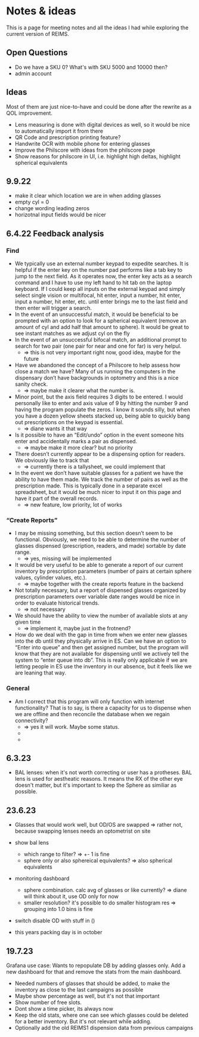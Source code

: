 # Notes & ideas

This is a page for meeting notes and all the ideas I had while exploring the current version of REIMS.

## Open Questions

- Do we have a SKU 0? What's with SKU 5000 and 10000 then?
- admin account

## Ideas

Most of them are just nice-to-have and could be done after the rewrite as a QOL improvement.

- Lens measuring is done with digital devices as well, so it would be nice to automatically import it from there
- QR Code and prescription printing feature?
- Handwrite OCR with mobile phone for entering glasses
- Improve the Philscore with ideas from the philscore page
- Show reasons for philscore in UI, i.e. highlight high deltas, highlight spherical equivalents

## 9.9.22

- make it clear which location we are in when adding glasses
- empty cyl = 0
- change wording leading zeros
- horizotnal input fields would be nicer

## 6.4.22 Feedback analysis

### Find

- We typically use an external number keypad to expedite searches. It is helpful if the enter key on the number pad performs like a tab key to jump to the next field. As it operates now, the enter key acts as a search command and I have to use my left hand to hit tab on the laptop keyboard. If I could keep all inputs on the external keypad and simply select single vision or multifocal, hit enter, input a number, hit enter, input a number, hit enter, etc. until enter brings me to the last field and then enter will trigger a search.
- In the event of an unsuccessful match, it would be beneficial to be prompted with an option to look for a spherical equivalent (remove an amount of cyl and add half that amount to sphere). It would be great to see instant matches as we adjust cyl on the fly
- In the event of an unsuccessful bifocal match, an additional prompt to search for two pair (one pair for near and one for far) is very helpul.
  - => this is not very important right now, good idea, maybe for the future
- Have we abandoned the concept of a Philscore to help assess how close a match we have? Many of us running the computers in the dispensary don’t have backgrounds in optometry and this is a nice sanity check.
  - => maybe make it clearer what the number is.
- Minor point, but the axis field requires 3 digits to be entered. I would personally like to enter and axis value of 9 by hitting the number 9 and having the program populate the zeros. I know it sounds silly, but when you have a dozen yellow sheets stacked up, being able to quickly bang out prescriptions on the keypad is essential.
  - => diane wants it that way
- Is it possible to have an “Edit/undo” option in the event someone hits enter and accidentally marks a pair as dispensed.
  - => maybe make it more clear? but no priority
- There doesn’t currently appear to be a dispensing option for readers. We obviously like to track that
  - => currently there is a tallysheet, we could implement that
- In the event we don’t have suitable glasses for a patient we have the ability to have them made. We track the number of pairs as well as the prescription made. This is typically done in a separate excel spreadsheet, but it would be much nicer to input it on this page and have it part of the overall records.
  - => new feature, low priority, lot of works

### “Create Reports”

- I may be missing something, but this section doesn’t seem to be functional. Obviously, we need to be able to determine the number of glasses dispensed (prescription, readers, and made) sortable by date range.
  - => yes, missing will be implemented
- It would be very useful to be able to generate a report of our current inventory by prescription parameters (number of pairs at certain sphere values, cylinder values, etc.).
  - => maybe together with the create reports feature in the backend
- Not totally necessary, but a report of dispensed glasses organized by prescription parameters over variable date ranges would be nice in order to evaluate historical trends.
  - => not necessary
- We should have the ability to view the number of available slots at any given time
  - => implement it, maybe just in the frotnend?
- How do we deal with the gap in time from when we enter new glasses into the db until they physically arrive in ES. Can we have an option to “Enter into queue” and then get assigned number, but the program will know that they are not available for dispensing until we actively tell the system to “enter queue into db”. This is really only applicable if we are letting people in ES use the inventory in our absence, but it feels like we are leaning that way.

### General

- Am I correct that this program will only function with internet functionality? That is to say, is there a capacity for us to dispense when we are offline and then reconcile the database when we regain connectivity?
  - => yes it will work. Maybe some status.
  -
  -

## 6.3.23

- BAL lenses: when it's not worth correcting or user has a protheses. BAL lens is used for aestheatic reasons. It means the RX of the other eye doesn't matter, but it's important to keep the Sphere as similiar as possible.

## 23.6.23

- Glasses that would work well, but OD/OS are swapped => rather not, because swapping lenses needs an optometrist on site
- show bal lens
  - which range to filter? => +- 1 is fine
  - sphere only or also sphereical equivalents? => also spherical equivalents
- monitoring dashboard

  - sphere combination. calc avg of glasses or like currently? => diane will think about it, use OD only for now
  - smaller resolution? it's possible to do smaller histogram res => grouping into 1.0 bins is fine

- switch disable OD with stuff in ()
- this years packing day is in october

## 19.7.23

Grafana use case: Wants to repopulate DB by adding glasses only. Add a new dashboard for that and remove the stats from the main dashboard.

- Needed numbers of glasses that should be added, to make the inventory as close to the last campaigns as possible
- Maybe show percentage as well, but it's not that important
- Show number of free slots.
- Dont show a time picker, its always now
- Keep the old stats, where one can see which glasses could be deleted for a better inventory. But it's not relevant while adding.
- Optionally add the old REIMS1 dispension data from previous campaigns
